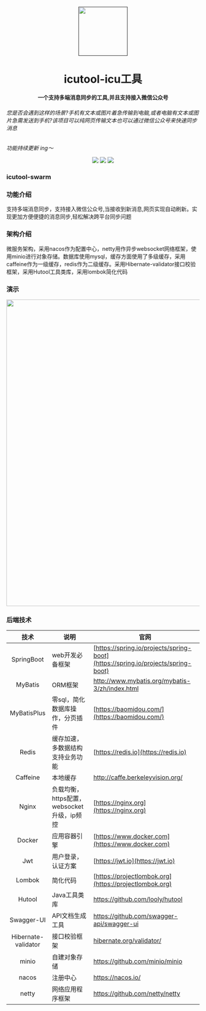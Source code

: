 <p align="center">
    <a href="" target="_blank">
      <img src="https://s21.ax1x.com/2024/11/26/pA4ZTJA.png" width="128" />
    </a>
</p>

<h1 align="center">icutool-icu工具</h1>
<p align="center">
<strong>一个支持多端消息同步的工具,并且支持接入微信公众号</strong>
<br>
<h6>您是否会遇到这样的场景?手机有文本或图片着急传输到电脑,或者电脑有文本或图片急需发送到手机?该项目可以纯网页传输文本也可以通过微信公众号来快速同步消息</h6>
<em>功能持续更新 ing～</em>
</p>

<div align="center">
    <a href="#公众号"><img src="https://img.shields.io/badge/公众号-筱涛博客-blue.svg?style=plasticr"></a>
    <a href="https://gitee.com/plusboy/icutool-web-vue"><img src="https://img.shields.io/badge/前端-项目地址-blueviolet.svg?style=plasticr"></a>
    <a href="https://icutool.cn"><img src="https://img.shields.io/badge/演示地址-icutool.cn-blueviolet.svg?style=plasticr"></a>
</div>

### icutool-swarm
### 功能介绍
支持多端消息同步，支持接入微信公众号,当接收到新消息,网页实现自动刷新。实现更加方便便捷的消息同步,轻松解决跨平台同步问题

### 架构介绍
微服务架构，采用nacos作为配置中心，netty用作异步websocket网络框架，使用minio进行对象存储。数据库使用mysql，缓存方面使用了多级缓存，采用caffeine作为一级缓存，redis作为二级缓存。采用Hibernate-validator接口校验框架，采用Hutool工具类库，采用lombok简化代码

### 演示
<img src="https://gitee.com/plusboy/icutool-swarm/raw/master/icutool.gif" width="800" />

### 后端技术

|         技术          | 说明                            | 官网                                                         |
|:-------------------:|-------------------------------| ------------------------------------------------------------ |
|     SpringBoot      | web开发必备框架                     | [https://spring.io/projects/spring-boot](https://spring.io/projects/spring-boot) |
|       MyBatis       | ORM框架                         | http://www.mybatis.org/mybatis-3/zh/index.html               |
|     MyBatisPlus     | 零sql，简化数据库操作，分页插件             | [https://baomidou.com/](https://baomidou.com/)               |
|        Redis        | 缓存加速，多数据结构支持业务功能              | [https://redis.io](https://redis.io)                         |
|      Caffeine       | 本地缓存                          | http://caffe.berkeleyvision.org/                             |
|        Nginx        | 负载均衡，https配置，websocket升级，ip频控 | [https://nginx.org](https://nginx.org)                       |
|       Docker        | 应用容器引擎                        | [https://www.docker.com](https://www.docker.com)             |
|         Jwt         | 用户登录，认证方案                     | [https://jwt.io](https://jwt.io)                             |
|       Lombok        | 简化代码                          | [https://projectlombok.org](https://projectlombok.org)       |
|       Hutool        | Java工具类库                      | https://github.com/looly/hutool                              |
|     Swagger-UI      | API文档生成工具                     | https://github.com/swagger-api/swagger-ui                    |
| Hibernate-validator | 接口校验框架                        | [hibernate.org/validator/](hibernate.org/validator/)         |
|        minio        | 自建对象存储                        | https://github.com/minio/minio                               |
|        nacos        | 注册中心                          | https://nacos.io/                               |
|        netty        | 网络应用程序框架                          | https://github.com/netty/netty                              |



